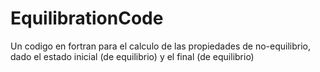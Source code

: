 # EquilibrationCode

Un codigo en fortran para el calculo de las propiedades de no-equilibrio, dado el estado inicial (de equilibrio) y el final (de equilibrio)
